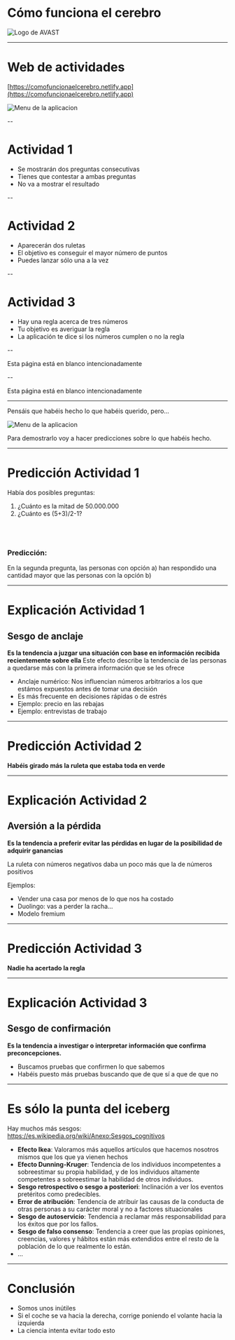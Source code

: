 # Cómo funciona el cerebro

<!-- .element style="text-align:center" -->

![Logo de AVAST](./img/logo.png) <!-- .element style="margin-left: auto; margin-right: auto; display: block" -->

---

# Web de actividades

[https://comofuncionaelcerebro.netlify.app](https://comofuncionaelcerebro.netlify.app)
<!-- .element style="text-align:center" -->

![Menu de la aplicacion](./img/menu.png) <!-- .element style="margin-left: auto; margin-right: auto; display: block" -->


--

# Actividad 1

- Se mostrarán dos preguntas consecutivas
- Tienes que contestar a ambas preguntas
- No va a mostrar el resultado

--

# Actividad 2

- Aparecerán dos ruletas
- El objetivo es conseguir el mayor número de puntos
- Puedes lanzar sólo una a la vez

--

# Actividad 3

- Hay una regla acerca de tres números
- Tu objetivo es averiguar la regla
- La aplicación te dice si los números cumplen o no la regla

--

Esta página está en blanco intencionadamente

--

Esta página está en blanco intencionadamente

---

Pensáis que habéis hecho lo que habéis querido, pero...
<!-- .element style="text-align:center" -->
![Menu de la aplicacion](./img/emosido_engañado.jpg) <!-- .element style="margin-left: auto; margin-right: auto; display: block" -->

Para demostrarlo voy a hacer predicciones sobre lo que habéis hecho.
<!-- .element style="text-align:center" -->

---

# Predicción Actividad 1

Había dos posibles preguntas:
1) ¿Cuánto es la mitad de 50.000.000
2) ¿Cuánto es (5+3)/2-1?

<br/>
<br/>

### Predicción:

En la segunda pregunta, las personas con opción a) han respondido una cantidad mayor que las personas con la opción b)

---

# Explicación Actividad 1

## Sesgo de anclaje

**Es la tendencia a juzgar una situación con base en información recibida recientemente sobre ella**
Este efecto describe la tendencia de las personas a quedarse más con la primera información que se les ofrece

- Anclaje numérico: Nos influencian números arbitrarios a los que estámos expuestos antes de tomar una decisión
- Es más frecuente en decisiones rápidas o de estrés
- Ejemplo: precio en las rebajas
- Ejemplo: entrevistas de trabajo

---

# Predicción Actividad 2

**Habéis girado más la ruleta que estaba toda en verde**
<!-- .element style="text-align:center" -->

---

# Explicación Actividad 2

## Aversión a la pérdida

**Es la tendencia a preferir evitar las pérdidas en lugar de la posibilidad de adquirir ganancias**

La ruleta con números negativos daba un poco más que la de números positivos

Ejemplos:
- Vender una casa por menos de lo que nos ha costado
- Duolingo: vas a perder la racha...
- Modelo fremium

---

# Predicción Actividad 3

**Nadie ha acertado la regla**
<!-- .element style="text-align:center" -->

---

# Explicación Actividad 3

## Sesgo de confirmación

**Es la tendencia a investigar o interpretar información que confirma preconcepciones.**

- Buscamos pruebas que confirmen lo que sabemos
- Habéis puesto más pruebas buscando que de que sí a que de que no

---

# Es sólo la punta del iceberg

Hay muchos más sesgos: https://es.wikipedia.org/wiki/Anexo:Sesgos_cognitivos

- **Efecto Ikea**: Valoramos más aquellos artículos que hacemos nosotros mismos que los que ya vienen hechos
- **Efecto Dunning-Kruger**: Tendencia de los individuos incompetentes a sobreestimar su propia habilidad, y de los individuos altamente competentes a sobreestimar la habilidad de otros individuos.
- **Sesgo retrospectivo o sesgo a posteriori**: Inclinación a ver los eventos pretéritos como predecibles.
- **Error de atribución**: Tendencia de atribuir las causas de la conducta de otras personas a su carácter moral y no a factores situacionales
- **Sesgo de autoservicio**: Tendencia a reclamar más responsabilidad para los éxitos que por los fallos.
- **Sesgo de falso consenso**: Tendencia a creer que las propias opiniones, creencias, valores y hábitos están más extendidos entre el resto de la población de lo que realmente lo están.
- ...

---

# Conclusión

- Somos unos inútiles
- Si el coche se va hacia la derecha, corrige poniendo el volante hacia la izquierda
- La ciencia intenta evitar todo esto
